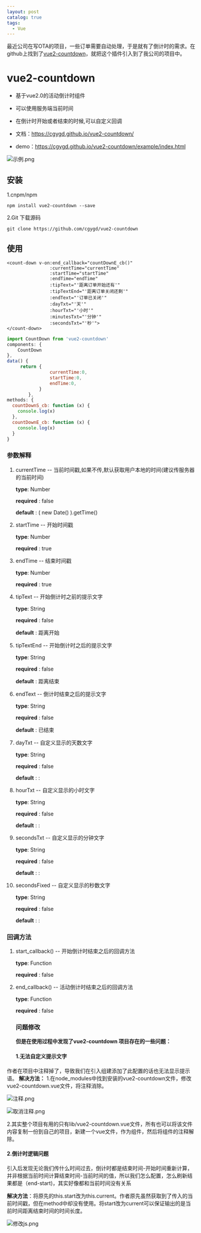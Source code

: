 ```yaml
---
layout: post
catalog: true
tags:
  - Vue
---
```

最近公司在写OTA的项目，一些订单需要自动处理，于是就有了倒计时的需求。在github上找到了[vue2-countdown](https://github.com/cgygd/vue2-countdown)，就把这个插件引入到了我公司的项目中。

# vue2-countdown

- 基于vue2.0的活动倒计时组件

- 可以使用服务端当前时间

- 在倒计时开始或者结束的时候,可以自定义回调

- 文档：<https://cgygd.github.io/vue2-countdown/>

- demo：<https://cgygd.github.io/vue2-countdown/example/index.html>

![示例.png](https://upload-images.jianshu.io/upload_images/6943526-5e95d816da59c79c.png?imageMogr2/auto-orient/strip%7CimageView2/2/w/1240)


## 安装

1.cnpm/npm

```shell
npm install vue2-countdown --save
```

2.Git 下载源码

```shell
git clone https://github.com/cgygd/vue2-countdown
```

## 使用

```vue
<count-down v-on:end_callback="countDownE_cb()"
			    :currentTime="currentTime"
			   	:startTime="startTime"
			  	:endTime="endTime"
			  	:tipText="'距离订单开始还有'"
			  	:tipTextEnd="'距离订单关闭还剩'"
			  	:endText="'订单已关闭'"
			  	:dayTxt="'天'"
			  	:hourTxt="'小时'"
			  	:minutesTxt="'分钟'"
			  	:secondsTxt="'秒'">
</count-down>
```

```js
import CountDown from 'vue2-countdown'
components: {
    CountDown
},
data() {
     return {
                currentTime:0,
                startTime:0,
                endTime:0,
            }
        },
methods: {
  countDownS_cb: function (x) {
    console.log(x)
  },
  countDownE_cb: function (x) {
    console.log(x)
  }
}
```

### 参数解释

1. currentTime -- 当前时间戳,如果不传,默认获取用户本地的时间(建议传服务器的当前时间)

   **type**: Number

   **required** : false

   **default** : ( new Date() ).getTime()

2. startTime -- 开始时间戳

   **type**: Number

   **required** : true

3. endTime -- 结束时间戳

   **type**: Number

   **required** : true

4. tipText -- 开始倒计时之前的提示文字

   **type**: String

   **required** : false

   **default** : 距离开始

5. tipTextEnd -- 开始倒计时之后的提示文字

   **type**: String

   **required** : false

   **default** : 距离结束

6. endText -- 倒计时结束之后的提示文字

   **type**: String

   **required** : false

   **default** : 已结束

7. dayTxt -- 自定义显示的天数文字

   **type**: String

   **required** : false

   **default** : :

8. hourTxt -- 自定义显示的小时文字

   **type**: String

   **required** : false

   **default** : :

9. secondsTxt -- 自定义显示的分钟文字

   **type**: String

   **required** : false

   **default** : :

10. secondsFixed -- 自定义显示的秒数文字

    **type**: String

    **required** : false

    **default** : :

### 回调方法

1. start_callback() -- 开始倒计时结束之后的回调方法

   **type**: Function

   **required** : false

2. end_callback() -- 活动倒计时结束之后的回调方法

   **type**: Function

   **required** : false



   ### 问题修改

   **但是在使用过程中发现了vue2-countdown 项目存在的一些问题：**

   #### 1.无法自定义提示文字
  作者在项目中注释掉了，导致我们在引入组建添加了此配置的话也无法显示提示语。
   **解决方法：**
1.在node_modules中找到安装的vue2-countdown文件，修改vue2-countdown.vue文件，将注释消除。

![注释.png](https://upload-images.jianshu.io/upload_images/6943526-e9c880f9edf7380f.png?imageMogr2/auto-orient/strip%7CimageView2/2/w/1240)

![取消注释.png](https://upload-images.jianshu.io/upload_images/6943526-3001473259bd5019.png?imageMogr2/auto-orient/strip%7CimageView2/2/w/1240)

 2.其实整个项目有用的只有lib/vue2-countdown.vue文件，所有也可以将该文件内容复制一份到自己的项目，新建一个vue文件，作为组件，然后将组件的注释解除。
   
   #### 2.倒计时逻辑问题

   引入后发现无论我们传什么时间过去，倒计时都是结束时间-开始时间重新计算，并非根据当前时间计算结束时间-当前时间的值，所以我们怎么配置，怎么刷新结果都是（end-start)，其实好像都和当前时间没有关系

 **解决方法**：将原先的this.start改为this.current。作者原先虽然获取到了传入的当前时间戳，但在method中却没有使用。将start改为current可以保证输出的是当前时间距离结束时间的时间长度。

![修改js.png](https://upload-images.jianshu.io/upload_images/6943526-9e49d6544d9966ba.png?imageMogr2/auto-orient/strip%7CimageView2/2/w/1240)


